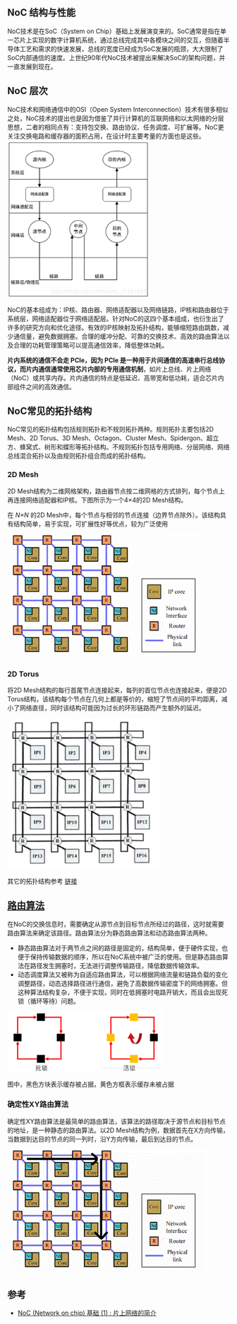 ## NoC 结构与性能

NoC技术是在SoC（System on Chip）基础上发展演变来的。SoC通常是指在单一芯片上实现的数字计算机系统，通过总线完成其中各模块之间的交互，但随着半导体工艺和需求的快速发展，总线的宽度已经成为SoC发展的瓶颈，大大限制了SoC内部通信的速度。上世纪90年代NoC技术被提出来解决SoC的架构问题，并一直发展到现在。

## NoC 层次

NoC技术和网络通信中的OSI（Open System Interconnection）技术有很多相似之处，NoC技术的提出也是因为借鉴了并行计算机的互联网络和以太网络的分层思想，二者的相同点有：支持包交换、路由协议、任务调度、可扩展等。NoC更关注交换电路和缓存器的面积占用，在设计时主要考量的方面也是这些。
<img src="assets/readme/image-20241225153401152.png" alt="image-20241225153401152" style="zoom: 80%;" />

NoC的基本组成为：IP核、路由器、网络适配器以及网络链路，IP核和路由器位于系统层，网络适配器位于网络适配层。针对NoC的这四个基本组成，也衍生出了许多的研究方向和优化途径。有效的IP核映射及拓扑结构，能够缩短路由跳数，减少通信量，避免数据拥塞。合理的缓冲分配、可靠的交换技术、高效的路由算法以及合理的功耗管理策略可以提高通信效率，降低整体功耗。

**片内系统的通信不会走 PCIe，因为 PCIe 是一种用于片间通信的高速串行总线协议，而片内通信通常使用芯片内部的专用通信机制**，如片上总线、片上网络（NoC）或共享内存。片内通信的特点是低延迟、高带宽和低功耗，适合芯片内部组件之间的高效通信。

## NoC常见的拓扑结构

NoC常见的拓扑结构包括规则拓扑和不规则拓扑两种。规则拓扑主要包括2D Mesh、2D Torus、3D Mesh、Octagon、Cluster Mesh、Spidergon、超立方、蜂窝式、树形和蝶形等拓扑结构。不规则拓扑包括专用网络、分层网络、网络总线混合拓扑以及由规则拓扑组合而成的拓扑结构。

### 2D Mesh

2D Mesh结构为二维网格架构，路由器节点按二维网格的方式排列，每个节点上再连接网络适配器和IP核。下图所示为一个4×4的2D Mesh结构。

在 *N×N* 的2D Mesh中，每个节点与相邻的节点连接（边界节点除外）。该结构具有结构简单，易于实现，可扩展性好等优点，较为广泛使用

![image-20241225153604235](assets/readme/image-20241225153604235.png)



### 2D Torus

将2D Mesh结构的每行首尾节点连接起来，每列的首位节点也连接起来，便是2D Torus结构，该结构每个节点在几何上都是等价的，缩短了节点间的平均距离，减小了网络直径，同时该结构可能因为过长的环形链路而产生额外的延迟。

<img src="assets/readme/image-20241225153628612.png" alt="image-20241225153628612"  />

其它的拓扑结构参考 [链接](https://blog.csdn.net/weixin_41561691/article/details/104649688)

## [路由算法](https://blog.csdn.net/weixin_41561691/article/details/104663758)

在NoC的交换信息时，需要确定从源节点到目标节点所经过的路径，这时就需要路由算法来确定该路径。路由算法分为静态路由算法和动态路由算法两种。

- 静态路由算法对于两节点之间的路径是固定的，结构简单，便于硬件实现，也便于保持传输数据的顺序，所以在NoC系统中被广泛的使用。但是静态路由算法在路径发生拥塞时，无法进行调整传输路径，降低数据传输效率。
- 动态调度算法又被称为自适应路由算法，可以根据网络流量和链路负载的变化调整路径，动态选择路径进行通信，避免了高数据传输密度下的网络拥塞。但这种算法结构复杂，不便于实现，同时在低拥塞时电路开销大，而且会出现死锁（循环等待）问题。

<img src="assets/readme/image-20241225154109710.png" alt="image-20241225154109710" style="zoom:50%;" />

图中，黑色方块表示缓存被占据，黄色方框表示缓存未被占据

### 确定性XY路由算法

确定性XY路由算法是最简单的路由算法，该算法的路径取决于源节点和目标节点的地址，是一种静态的路由算法。以2D Mesh结构为例，数据首先在X方向传输，当数据到达目的节点的同一列时，沿Y方向传输，最后到达目的节点。

![image-20241225154313827](assets/readme/image-20241225154313827.png)

## 参考

- [NoC (Network on chip) 基础 (1) : 片上网络的简介](https://blog.csdn.net/yang1573/article/details/128434151)